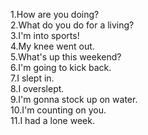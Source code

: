 1.How are you doing?  
2.What do you do for a living?  
3.I'm into sports!  
4.My knee went out.  
5.What's up this weekend?  
6.I'm going to kick back.  
7.I slept in.  
8.I overslept.  
9.I'm gonna stock up on water.  
10.I'm counting on you.  
11.I had a lone week.